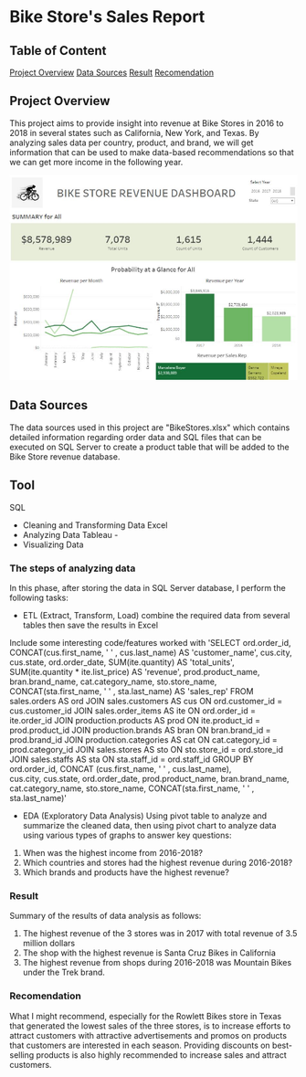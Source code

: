# Bike Store's Sales Report

## Table of Content 
[Project Overview](#project-overview)
[Data Sources](#data-sources)
[Result](#result)
[Recomendation](#recomendation)


## Project Overview
This project aims to provide insight into revenue at Bike Stores
in 2016 to 2018 in several states such as California, New York, and Texas. 
By analyzing sales data per country, product, and brand, 
we will get information that can be used to make data-based recommendations 
so that we can get more income in the following year.

![alt text](image.JPG)

## Data Sources
The data sources used in this project are "BikeStores.xlsx" 
which contains detailed information regarding order data 
and SQL files that can be executed on SQL Server to create a product table 
that will be added to the Bike Store revenue database.

## Tool
SQL 
- Cleaning and Transforming Data 
Excel 
- Analyzing Data 
Tableau - 
- Visualizing Data 

### The steps of analyzing data
In this phase, after storing the data in SQL Server database, 
I perform the following tasks:
- ETL (Extract, Transform, Load)
combine the required data from several tables then save the results in Excel

Include some interesting code/features worked with
'SELECT 
	ord.order_id, 
	CONCAT(cus.first_name, ' ' , cus.last_name) AS 'customer_name', 
	cus.city, 
	cus.state, 
	ord.order_date,
	SUM(ite.quantity) AS 'total_units',
	SUM(ite.quantity * ite.list_price) AS 'revenue',
	prod.product_name,
	bran.brand_name,
	cat.category_name,
	sto.store_name,
	CONCAT(sta.first_name, ' ' , sta.last_name) AS 'sales_rep'
FROM sales.orders AS ord
JOIN sales.customers AS cus
	ON  ord.customer_id = cus.customer_id 
JOIN sales.order_items AS ite
	ON ord.order_id = ite.order_id
JOIN production.products AS prod
	ON ite.product_id = prod.product_id
JOIN production.brands AS bran
	ON bran.brand_id = prod.brand_id
JOIN production.categories AS cat
	ON cat.category_id = prod.category_id
JOIN sales.stores AS sto
	ON sto.store_id = ord.store_id
JOIN sales.staffs AS sta
	ON sta.staff_id = ord.staff_id
GROUP BY 
	ord.order_id, 
	CONCAT (cus.first_name, ' ' , cus.last_name),  
	cus.city, 
	cus.state, 
	ord.order_date,
	prod.product_name,
	bran.brand_name,
	cat.category_name,
	sto.store_name,
	CONCAT(sta.first_name, ' ' , sta.last_name)'

- EDA (Exploratory Data Analysis)
Using pivot table to analyze and summarize the cleaned data, 
then using pivot chart to analyze data using various types of graphs to answer key questions:

1. When was the highest income from 2016-2018?
2. Which countries and stores had the highest revenue during 2016-2018?
3. Which brands and products have the highest revenue?

### Result
Summary of the results of data analysis as follows:
1. The highest revenue of the 3 stores was in 2017 with total revenue of 3.5 million dollars
2. The shop with the highest revenue is Santa Cruz Bikes in California
3. The highest revenue from shops during 2016-2018 was Mountain Bikes under the Trek brand.

### Recomendation
What I might recommend, especially for the Rowlett Bikes store in Texas that generated the lowest sales of the three stores, is to increase efforts to attract customers with attractive advertisements 
and promos on products that customers are interested in each season. 
Providing discounts on best-selling products is also highly recommended to increase sales and attract customers.

